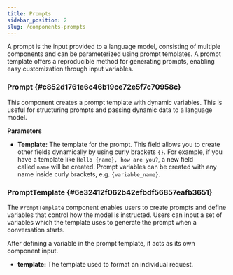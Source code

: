 ```yaml
---
title: Prompts
sidebar_position: 2
slug: /components-prompts
---
```




A prompt is the input provided to a language model, consisting of multiple components and can be parameterized using prompt templates. A prompt template offers a reproducible method for generating prompts, enabling easy customization through input variables.


### Prompt {#c852d1761e6c46b19ce72e5f7c70958c}


This component creates a prompt template with dynamic variables. This is useful for structuring prompts and passing dynamic data to a language model.


**Parameters**

- **Template:** The template for the prompt. This field allows you to create other fields dynamically by using curly brackets `{}`. For example, if you have a template like `Hello {name}, how are you?`, a new field called `name` will be created. Prompt variables can be created with any name inside curly brackets, e.g. `{variable_name}`.

### PromptTemplate {#6e32412f062b42efbdf56857eafb3651}


The `PromptTemplate` component enables users to create prompts and define variables that control how the model is instructed. Users can input a set of variables which the template uses to generate the prompt when a conversation starts.


After defining a variable in the prompt template, it acts as its own component input.

- **template:** The template used to format an individual request.
